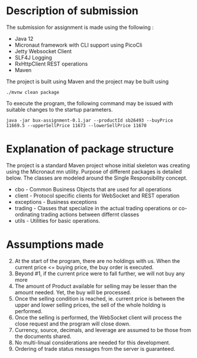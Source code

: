 # Description of submission

The submission for assignment is made using the following :

* Java 12 
* Micronaut framework with CLI support using PicoCli
* Jetty Websocket Client
* SLF4J Logging
* RxHttpClient REST operations
* Maven

The project is built using Maven and the project may be built using

```
./mvnw clean package
```

To execute the program, the following command may be issued with suitable changes to the startup parameters.

```
java -jar bux-assignment-0.1.jar --productId sb26493 --buyPrice 11669.5 --upperSellPrice 11673 --lowerSellPrice 11670
```

# Explanation of package structure
The project is a standard Maven project whose initial skeleton was creating using the Micronaut mn utility.
Purpose of different packages is detailed below. The classes are modeled around the Single Responsibility concept.

* cbo - Common Business Objects that are used for all operations
* client - Protocol specific clients for WebSocket and REST operation
* exceptions - Business exceptions
* trading - Classes that specialize in the actual trading operations or co-ordinating trading actions between differnt classes
* utils - Utilities for basic operations.

# Assumptions made

2. At the start of the program, there are no holdings with us. When the current price <= buying price, the buy order is executed.
3. Beyond #1, if the current price were to fall further, we will not buy any more
4. The amount of Product available for selling may be lesser than the amount needed. Yet, the buy will be processed.
5. Once the selling condition is reached, ie. current price is between the upper and lower selling prices, the sell of the whole holding is performed.
6. Once the selling is performed, the WebSocket client will process the close request and the program will close down.
7. Currency, source, decimals, and leverage are assumed to be those from the documents shared.
8. No multi-linual considerations are needed for this development. 
9. Ordering of trade status messages from the server is guaranteed.
